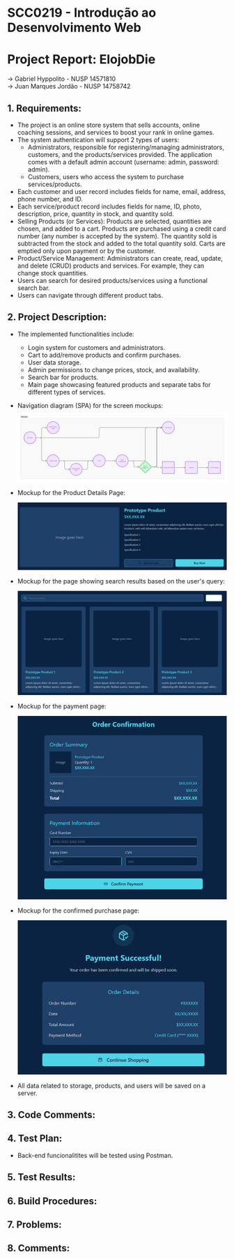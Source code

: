 # SCC0219 - Introdução ao Desenvolvimento Web <br/>

# Project Report: ElojobDie
-> Gabriel Hyppolito - NUSP 14571810 </br>
-> Juan Marques Jordão - NUSP 14758742 </br>

## 1. Requirements:
  * The project is an online store system that sells accounts, online coaching sessions, and services to boost your rank in online games.
  * The system authentication will support 2 types of users:
      - Administrators, responsible for registering/managing administrators, customers, and the products/services provided. The application comes with a default admin account (username: admin, password: admin).
      - Customers, users who access the system to purchase services/products.
  * Each customer and user record includes fields for name, email, address, phone number, and ID.
  * Each service/product record includes fields for name, ID, photo, description, price, quantity in stock, and quantity sold.
  * Selling Products (or Services): Products are selected, quantities are chosen, and added to a cart. Products are purchased using a credit card number (any number is accepted by the system). The quantity sold is subtracted from the stock and added to the total quantity sold. Carts are emptied only upon payment or by the customer.
  * Product/Service Management: Administrators can create, read, update, and delete (CRUD) products and services. For example, they can change stock quantities.
  * Users can search for desired products/services using a functional search bar.
  * Users can navigate through different product tabs.

## 2. Project Description:
  * The implemented functionalities include:
     - Login system for customers and administrators.
     - Cart to add/remove products and confirm purchases.
     - User data storage.
     - Admin permissions to change prices, stock, and availability.
     - Search bar for products.
     - Main page showcasing featured products and separate tabs for different types of services.

   * Navigation diagram (SPA) for the screen mockups:
     <p align="center">
      <img src="Prototypes/naviDiagram.png" alt="Diagram"/>
     </p>

   * Mockup for the Product Details Page:
     <p>
      <img src="prodDetails.png" alt="Details"/>
     </p>

   * Mockup for the page showing search results based on the user's query:
     <p>
      <img src="searchResult.png" alt="Search"/>
     </p>

   * Mockup for the payment page:
     <p>
      <img src="orderPage.png" alt="Order"/>
     </p>

   * Mockup for the confirmed purchase page:
     <p>
      <img src="confirmedPage.png" alt="Confirmed"/>
     </p>
     
   * All data related to storage, products, and users will be saved on a server.

## 3. Code Comments:

## 4. Test Plan:
* Back-end funcionalitites will be tested using Postman.

## 5. Test Results:

## 6. Build Procedures:

## 7. Problems:

## 8. Comments:
